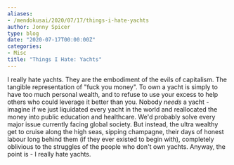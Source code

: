 ```yaml
---
aliases:
- /mendokusai/2020/07/17/things-i-hate-yachts
author: Jonny Spicer
type: blog
date: "2020-07-17T00:00:00Z"
categories:
- Misc
title: "Things I Hate: Yachts"
---
```

I really hate yachts. They are the embodiment of the evils of
capitalism. The tangible representation of "fuck you money". To
own a yacht is simply to have too much personal wealth, and
to refuse to use your excess to help others who could leverage
it better than you. Nobody *needs* a yacht - imagine if we just
liquidated every yacht in the world and reallocated the money
into public education and healthcare. We'd probably solve every
major issue currently facing global society. But instead, the
ultra wealthy get to cruise along the high seas, sipping
champagne, their days of honest labour long behind them (if they
ever existed to begin with), completely oblivious to the
struggles of the people who don't own yachts. Anyway, the point
is - I really hate yachts.
